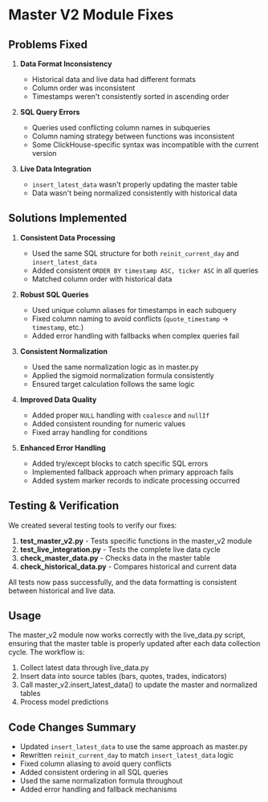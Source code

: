 # Master V2 Module Fixes

## Problems Fixed

1. **Data Format Inconsistency**
   - Historical data and live data had different formats 
   - Column order was inconsistent
   - Timestamps weren't consistently sorted in ascending order

2. **SQL Query Errors**
   - Queries used conflicting column names in subqueries
   - Column naming strategy between functions was inconsistent
   - Some ClickHouse-specific syntax was incompatible with the current version

3. **Live Data Integration**
   - `insert_latest_data` wasn't properly updating the master table
   - Data wasn't being normalized consistently with historical data

## Solutions Implemented

1. **Consistent Data Processing**
   - Used the same SQL structure for both `reinit_current_day` and `insert_latest_data`
   - Added consistent `ORDER BY timestamp ASC, ticker ASC` in all queries
   - Matched column order with historical data

2. **Robust SQL Queries**
   - Used unique column aliases for timestamps in each subquery
   - Fixed column naming to avoid conflicts (`quote_timestamp` → `timestamp`, etc.)
   - Added error handling with fallbacks when complex queries fail

3. **Consistent Normalization**
   - Used the same normalization logic as in master.py
   - Applied the sigmoid normalization formula consistently
   - Ensured target calculation follows the same logic

4. **Improved Data Quality**
   - Added proper `NULL` handling with `coalesce` and `nullIf`
   - Added consistent rounding for numeric values
   - Fixed array handling for conditions

5. **Enhanced Error Handling**
   - Added try/except blocks to catch specific SQL errors
   - Implemented fallback approach when primary approach fails
   - Added system marker records to indicate processing occurred

## Testing & Verification

We created several testing tools to verify our fixes:

1. **test_master_v2.py** - Tests specific functions in the master_v2 module
2. **test_live_integration.py** - Tests the complete live data cycle
3. **check_master_data.py** - Checks data in the master table
4. **check_historical_data.py** - Compares historical and current data

All tests now pass successfully, and the data formatting is consistent between historical and live data.

## Usage

The master_v2 module now works correctly with the live_data.py script, ensuring that the master table is properly updated after each data collection cycle. The workflow is:

1. Collect latest data through live_data.py
2. Insert data into source tables (bars, quotes, trades, indicators)
3. Call master_v2.insert_latest_data() to update the master and normalized tables
4. Process model predictions

## Code Changes Summary

- Updated `insert_latest_data` to use the same approach as master.py
- Rewritten `reinit_current_day` to match `insert_latest_data` logic
- Fixed column aliasing to avoid query conflicts
- Added consistent ordering in all SQL queries
- Used the same normalization formula throughout
- Added error handling and fallback mechanisms 